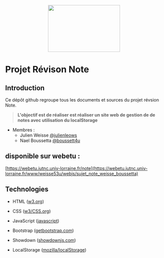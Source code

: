 <p align="center">
  <img width="230" height="150" src="https://github.com/julienleows/sujet_note_weisse_boussetta/blob/master/images/logo.svg">
</p>

# Projet Révison Note

## Introduction
Ce dépôt github regroupe tous les documents et sources du projet révsion Note.

> **L'objectif est de réaliser est réaliser un site web de gestion de de notes 
avec utilisation du localStorage**

* Membres :
	* Julien Weisse [@julienleows](https://github.com/julienjeows)
	* Nael Boussetta [@boussett4u](https://github.com/boussett4u)

## disponible sur webetu :

[https://webetu.iutnc.univ-lorraine.fr/note](https://webetu.iutnc.univ-lorraine.fr/www/weisse53u/webjs/sujet_note_weisse_boussetta)

## Technologies
* HTML ([w3.org](https://www.w3.org))
* CSS ([w3/CSS.org](https://www.w3.org/Style/CSS))
* JavaScript ([javascript](https://fr.wikipedia.org/wiki/JavaScript))
* Bootstrap ([getbootstrap.com](https://getbootstrap.com))
* Showdown ([showdownjs.com](http://showdownjs.com))

* LocalStorage ([mozilla/localStorage](https://developer.mozilla.org/fr/docs/Web/API/Window/localStorage))
